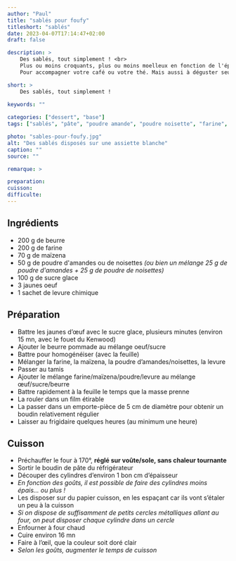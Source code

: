 ```yaml
---
author: "Paul"
title: "sablés pour foufy"
titleshort: "sablés"
date: 2023-04-07T17:14:47+02:00
draft: false

description: >
    Des sablés, tout simplement ! <br>
    Plus ou moins croquants, plus ou moins moelleux en fonction de l'épaisseur, du temps de cuisson.
    Pour accompagner votre café ou votre thé. Mais aussi à déguster seul, rien que pour le plaisir.

short: >
    Des sablés, tout simplement !
    
keywords: ""

categories: ["dessert", "base"]
tags: ["sablés", "pâte", "poudre amande", "poudre noisette", "farine", "maïzena", "beurre", "oeuf", "levure chimique", "sucre glace"]

photo: "sables-pour-foufy.jpg"
alt: "Des sablés disposés sur une assiette blanche"
caption: ""
source: ""

remarque: >

preparation: 
cuisson: 
difficulte:
---
```



## Ingrédients
- 200 g de beurre
- 200 g de farine
- 70 g de maïzena
- 50 g de poudre d'amandes ou de noisettes *(ou bien un mélange 25 g de poudre d'amandes + 25 g de poudre de noisettes)*
- 100 g de sucre glace
- 3 jaunes oeuf
- 1 sachet de levure chimique
## Préparation
- Battre les jaunes d’œuf avec le sucre glace, plusieurs minutes (environ 15 mn, avec le fouet du Kenwood)
- Ajouter le beurre pommade au mélange oeuf/sucre
- Battre pour homogénéiser (avec la feuille)
- Mélanger la farine, la maïzena, la poudre d’amandes/noisettes, la levure
- Passer au tamis
- Ajouter le mélange farine/maïzena/poudre/levure au mélange œuf/sucre/beurre
- Battre rapidement à la feuille le temps que la masse prenne
- La rouler dans un film étirable
- La passer dans un emporte-pièce de 5 cm de diamètre pour obtenir un boudin relativement régulier
- Laisser au frigidaire quelques heures (au minimum une heure)
## Cuisson
- Préchauffer le four à 170°, **réglé sur voûte/sole, sans chaleur tournante**
- Sortir le boudin de pâte du réfrigérateur
- Découper des cylindres d’environ 1 bon cm d’épaisseur
- *En fonction des goûts, il est possible de faire des cylindres moins épais... ou plus !*
- Les disposer sur du papier cuisson, en les espaçant car ils vont s’étaler un peu à la cuisson
- *Si on dispose de suffisamment de petits cercles métalliques allant au four, on peut disposer chaque cylindre dans un cercle*
- Enfourner à four chaud 
- Cuire environ 16 mn
- Faire à l’œil, que la couleur soit doré clair
- *Selon les goûts, augmenter le temps de cuisson*
